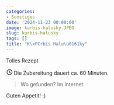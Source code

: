 ```yaml
---
categories:
- Sonstiges
date: '2024-11-23 00:00:00'
image: kurbis-halusky.JPEG
slug: kurbis-halusky
tags: []
title: "K\xFCrbis Halu\u0161ky"
---
```



Tolles Rezept

<svg xmlns="http://www.w3.org/2000/svg" class="icon icon-tabler icon-tabler-clock" width="17" height="17" viewBox="0 0 22 22" stroke-width="2" stroke="currentColor" fill="none" stroke-linecap="round" stroke-linejoin="round">
  <path stroke="none" d="M0 0h24v24H0z"></path>
  <circle cx="12" cy="12" r="9"></circle>
  <polyline points="12 7 12 12 15 15"></polyline>
</svg> Die Zubereitung dauert ca. 60 Minuten.

> Wo gefunden? Im Internet.

Guten Appetit! :)